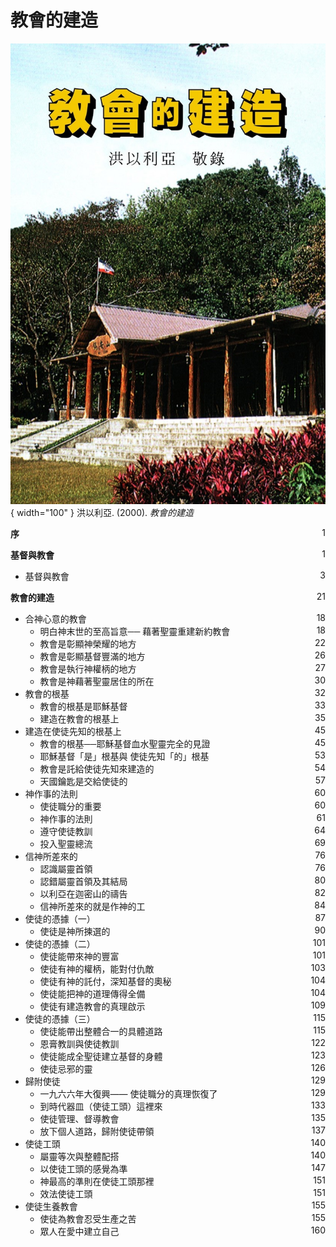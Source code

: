# 教會的建造
![](../images/教會的建造.jpg){ width="100" }
洪以利亞. (2000). *教會的建造*

**序** <span style="float: right;">1</span>

**基督與教會** <span style="float: right;">1</span>

* 基督與教會 <span style="float: right;">3</span>

**教會的建造** <span style="float: right;">21</span>

* 合神心意的教會 <span style="float: right;">18</span>
    * 明白神末世的至高旨意── 藉著聖靈重建新約教會 <span style="float: right;">18</span>
    * 教會是彰顯神榮耀的地方 <span style="float: right;">22</span>
    * 教會是彰顯基督豐滿的地方 <span style="float: right;">26</span>
    * 教會是執行神權柄的地方 <span style="float: right;">27</span>
    * 教會是神藉著聖靈居住的所在 <span style="float: right;">30</span>
* 教會的根基 <span style="float: right;">32</span>
    * 教會的根基是耶穌基督 <span style="float: right;">33</span>
    * 建造在教會的根基上 <span style="float: right;">35</span>
* 建造在使徒先知的根基上 <span style="float: right;">45</span>
    * 教會的根基──耶穌基督血水聖靈完全的見證 <span style="float: right;">45</span>
    * 耶穌基督「是」根基與 使徒先知「的」根基 <span style="float: right;">53</span>
    * 教會是託給使徒先知來建造的 <span style="float: right;">54</span>
    * 天國鑰匙是交給使徒的 <span style="float: right;">57</span>
* 神作事的法則 <span style="float: right;">60</span>
    * 使徒職分的重要 <span style="float: right;">60</span>
    * 神作事的法則 <span style="float: right;">61</span>
    * 遵守使徒教訓 <span style="float: right;">64</span>
    * 投入聖靈總流 <span style="float: right;">69</span>
* 信神所差來的 <span style="float: right;">76</span>
    * 認識屬靈首領 <span style="float: right;">76</span>
    * 認錯屬靈首領及其結局 <span style="float: right;">80</span>
    * 以利亞在迦密山的禱告 <span style="float: right;">82</span>
    * 信神所差來的就是作神的工 <span style="float: right;">84</span>
* 使徒的憑據（一） <span style="float: right;">87</span>
    * 使徒是神所揀選的 <span style="float: right;">90</span>
* 使徒的憑據（二） <span style="float: right;">101</span>
    * 使徒能帶來神的豐富 <span style="float: right;">101</span>
    * 使徒有神的權柄，能對付仇敵 <span style="float: right;">103</span>
    * 使徒有神的託付，深知基督的奧秘 <span style="float: right;">104</span>
    * 使徒能把神的道理傳得全備 <span style="float: right;">104</span>
    * 使徒有建造教會的真理啟示 <span style="float: right;">109</span>
* 使徒的憑據（三） <span style="float: right;">115</span>
    * 使徒能帶出整體合一的具體道路 <span style="float: right;">115</span>
    * 恩膏教訓與使徒教訓 <span style="float: right;">122</span>
    * 使徒能成全聖徒建立基督的身體 <span style="float: right;">123</span>
    * 使徒忌邪的靈 <span style="float: right;">126</span>
* 歸附使徒 <span style="float: right;">129</span>
    * 一九六六年大復興—— 使徒職分的真理恢復了 <span style="float: right;">129</span>
    * 到時代器皿（使徒工頭）這裡來 <span style="float: right;">133</span>
    * 使徒管理、督導教會 <span style="float: right;">135</span>
    * 放下個人道路，歸附使徒帶領 <span style="float: right;">137</span>
* 使徒工頭 <span style="float: right;">140</span>
    * 屬靈等次與整體配搭 <span style="float: right;">140</span>
    * 以使徒工頭的感覺為準 <span style="float: right;">147</span>
    * 神最高的準則在使徒工頭那裡 <span style="float: right;">151</span>
    * 效法使徒工頭 <span style="float: right;">151</span>
* 使徒生養教會 <span style="float: right;">155</span>
    * 使徒為教會忍受生產之苦 <span style="float: right;">155</span>
    * 眾人在愛中建立自己 <span style="float: right;">160</span>
